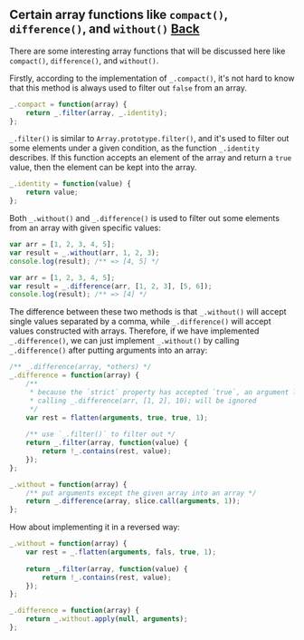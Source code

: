 ## Certain array functions like `compact()`, `difference()`, and `without()` [Back](./../underscore.md)

There are some interesting array functions that will be discussed here like `compact()`, `difference()`, and `without()`.

Firstly, according to the implementation of `_.compact()`, it's not hard to know that this method is always used to filter out `false` from an array.

```js
_.compact = function(array) {
    return _.filter(array, _.identity);
};
```

`_.filter()` is similar to `Array.prototype.filter()`, and it's used to filter out some elements under a given condition, as the function `_.identity` describes. If this function accepts an element of the array and return a `true` value, then the element can be kept into the array.

```js
_.identity = function(value) {
    return value;
};
```

Both `_.without()` and `_.difference()` is used to filter out some elements from an array with given specific values:

```js
var arr = [1, 2, 3, 4, 5];
var result = _.without(arr, 1, 2, 3);
console.log(result); /** => [4, 5] */
```

```js
var arr = [1, 2, 3, 4, 5];
var result = _.difference(arr, [1, 2, 3], [5, 6]);
console.log(result); /** => [4] */
```

The difference between these two methods is that `_.without()` will accept single values separated by a comma, while `_.difference()` will accept values constructed with arrays. Therefore, if we have implemented `_.difference()`, we can just implement `_.without()` by calling `_.difference()` after putting arguments into an array:

```js
/** _.difference(array, *others) */
_.difference = function(array) {
    /**
     * because the `strict` property has accepted `true`, an argument like 10 when 
     * calling _.difference(arr, [1, 2], 10); will be ignored
     */
    var rest = flatten(arguments, true, true, 1);
    
    /** use `_.filter()` to filter out */
    return _.filter(array, function(value) {
        return !_.contains(rest, value);
    });
};

_.without = function(array) {
    /** put arguments except the given array into an array */
    return _.difference(array, slice.call(arguments, 1));
};
```

How about implementing it in a reversed way:

```js
_.without = function(array) {
    var rest = _.flatten(arguments, fals, true, 1);
    
    return _.filter(array, function(value) {
        return !_.contains(rest, value);
    });
};

_.difference = function(array) {
    return _.without.apply(null, arguments);
};
```
